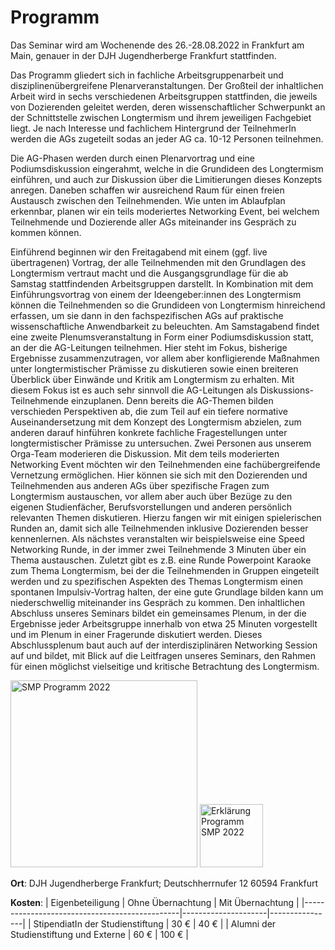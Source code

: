 # Programm

Das Seminar wird am Wochenende des 26.-28.08.2022 in Frankfurt am Main, genauer in der DJH Jugendherberge Frankfurt stattfinden.

Das Programm gliedert sich in fachliche Arbeitsgruppenarbeit und disziplinenübergreifene Plenarveranstaltungen. Der Großteil der inhaltlichen Arbeit wird in sechs verschiedenen Arbeitsgruppen stattfinden, die jeweils von Dozierenden geleitet werden, deren wissenschaftlicher Schwerpunkt an der Schnittstelle zwischen Longtermism und ihrem jeweiligen Fachgebiet liegt. Je nach Interesse und fachlichem Hintergrund der TeilnehmerIn werden die AGs zugeteilt sodas an jeder AG ca. 10-12 Personen teilnehmen. 

Die AG-Phasen werden durch einen Plenarvortrag und eine Podiumsdiskussion eingerahmt, welche in die Grundideen des Longtermism einführen, und auch zur Diskussion über die Limitierungen dieses Konzepts anregen. Daneben schaffen wir ausreichend Raum für einen freien Austausch zwischen den Teilnehmenden. Wie unten im Ablaufplan erkennbar, planen wir ein teils moderiertes Networking Event, bei welchem Teilnehmende und Dozierende aller AGs miteinander ins Gespräch zu kommen können. 

Einführend beginnen wir den Freitagabend mit einem (ggf. live übertragenen) Vortrag, der alle Teilnehmenden mit den Grundlagen des Longtermism vertraut macht und die Ausgangsgrundlage für die ab Samstag stattfindenden Arbeitsgruppen darstellt. In Kombination mit dem Einführungsvortrag von einem der Ideengeber:innen des Longtermism können die Teilnehmenden so die Grundideen von Longtermism hinreichend erfassen, um sie dann in den fachspezifischen AGs auf praktische wissenschaftliche Anwendbarkeit zu beleuchten.
Am Samstagabend findet eine zweite Plenumsveranstaltung in Form einer Podiumsdiskussion statt, an der die AG-Leitungen teilnehmen. Hier steht im Fokus, bisherige Ergebnisse zusammenzutragen, vor allem aber konfligierende Maßnahmen unter longtermistischer Prämisse zu diskutieren sowie einen breiteren Überblick über Einwände und Kritik am Longtermism zu erhalten. Mit diesem Fokus ist es auch sehr sinnvoll die AG-Leitungen als Diskussions-Teilnehmende einzuplanen. Denn bereits die AG-Themen bilden verschieden Perspektiven ab, die zum Teil auf ein tiefere normative Auseinandersetzung mit dem Konzept des Longtermism abzielen, zum anderen darauf hinführen konkrete fachliche Fragestellungen unter longtermistischer Prämisse zu untersuchen. Zwei Personen aus unserem Orga-Team moderieren die Diskussion.
Mit dem teils moderierten Networking Event möchten wir den Teilnehmenden eine fachübergreifende Vernetzung ermöglichen. Hier können sie sich mit den Dozierenden und Teilnehmenden aus anderen AGs über spezifische Fragen zum  Longtermism austauschen, vor allem aber auch über Bezüge zu den eigenen Studienfächer, Berufsvorstellungen und anderen  persönlich relevanten Themen diskutieren. Hierzu fangen wir mit einigen spielerischen Runden an, damit sich alle Teilnehmenden inklusive Dozierenden besser kennenlernen. Als nächstes veranstalten wir beispielsweise eine Speed Networking Runde, in der immer zwei Teilnehmende 3 Minuten über ein Thema austauschen. Zuletzt gibt es z.B. eine Runde Powerpoint Karaoke zum Thema Longtermism, bei der die Teilnehmenden in Gruppen eingeteilt werden und zu spezifischen Aspekten des Themas Longtermism einen spontanen Impulsiv-Vortrag halten, der eine gute Grundlage bilden kann um niederschwellig miteinander ins Gespräch zu kommen.
Den inhaltlichen Abschluss unseres Seminars bildet ein gemeinsames Plenum, in der die Ergebnisse jeder Arbeitsgruppe innerhalb von etwa 25 Minuten vorgestellt und im Plenum in einer Fragerunde diskutiert werden. Dieses Abschlussplenum baut auch auf der interdisziplinären Networking Session auf und bildet, mit Blick auf die Leitfragen unseres Seminars, den Rahmen für einen möglichst vielseitige und kritische Betrachtung des Longtermism. 


<img width="299" alt="SMP Programm 2022" src="https://user-images.githubusercontent.com/105549086/169690056-c1b6ae1e-39c8-43e2-805a-400d2611c65e.png">

<img width="101" alt="Erklärung Programm SMP 2022" src="https://user-images.githubusercontent.com/105549086/169690103-c61b2d63-93c0-4daf-a5de-f99abe10a474.png">


**Ort**: DJH Jugendherberge Frankfurt; Deutschherrnufer 12 60594 Frankfurt

**Kosten**:
| Eigenbeteiligung	                            | Ohne Übernachtung	  |  Mit Übernachtung |
|-----------------------------------------------|---------------------|----------------|
| StipendiatIn der Studienstiftung	            | 30 €	              |  40 € |
| Alumni der Studienstiftung und Externe	      | 60 €	              |  100 € |



